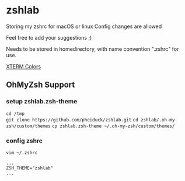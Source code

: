 # zshlab
Storing my zshrc for macOS or linux
Config changes are allowed

Feel free to add your suggestions ;)

Needs to be stored in homedirectory, with name convention ".zshrc" for use.

<a href="https://jonasjacek.github.io/colors/" target="_blank" rel="noopener noreferrer">XTERM Colors</a>

## OhMyZsh Support

### setup zshlab.zsh-theme
```cd /tmp```<br>
```git clone https://github.com/pheiduck/zshlab.git```
```cd zshlab/.oh-my-zsh/custom/themes```
```cp zshlab.zsh-theme ~/.oh-my-zsh/custom/themes/```

### config zshrc
```vim ~/.zshrc```
```
...
ZSH_THEME="zshlab"
...
```
